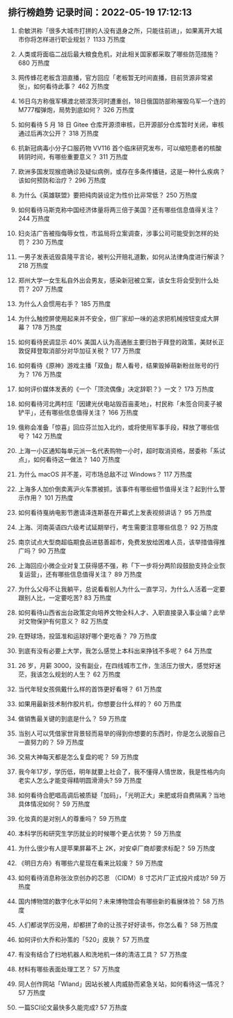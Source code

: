 
## 排行榜趋势 记录时间：2022-05-19 17:12:13
  
  1. 俞敏洪称「很多大城市打拼的人没有退身之所，只能往前进」，如果离开大城市你将怎样进行职业规划？ 1133 万热度
    
  2. 人类或将面临二战后最大粮食危机，对此相关国家都采取了哪些防范措施？ 680 万热度
    
  3. 网传蜂花老板含泪直播，官方回应「老板暂无时间直播，目前货源非常紧张」，如何看待此事？ 462 万热度
    
  4. 16日乌方称俄军横渡北顿涅茨河时遭重创，18日俄国防部称摧毁乌军一个连的M777榴弹炮，局势到底如何？ 326 万热度
    
  5. 如何看待 5 月 18 日 Gitee 仓库开源须审核，已开源部分仓库暂时关闭，审核通过后再次公开？ 318 万热度
    
  6. 抗新冠病毒小分子口服药物 VV116 首个临床研究发布，可以缩短患者的核酸转阴时间，有哪些重要意义？ 311 万热度
    
  7. 欧洲多国发现猴痘确诊及疑似病例，或存在多条传播链，这是一种什么疾病？该如何预防和治疗？ 296 万热度
    
  8. 为什么《英雄联盟》要把纯肉装设定为性价比非常低？ 250 万热度
    
  9. 如何看待马斯克称中国经济体量将两三倍于美国？还有哪些信息值得关注？ 244 万热度
    
  10. 妇炎洁广告被指侮辱女性，市监局将立案调查，涉事公司可能受到怎样的处罚？ 230 万热度
    
  11. 一男子发表诋毁袁隆平言论，被判公开赔礼道歉，如何从法律角度进行解读？ 218 万热度
    
  12. 郑州大学一女生私自外出会男友，感染新冠被立案，该女生将会受到什么处罚？ 207 万热度
    
  13. 为什么人会惯用右手？ 185 万热度
    
  14. 为什么触控屏使用起来并不安全，但厂家却一味的追求把机械按钮变成大屏幕？ 178 万热度
    
  15. 如何看待民调显示 40% 美国人认为高通胀主要归咎于拜登的政策，美财长正敦促拜登取消部分对华加征关税？ 177 万热度
    
  16. 如何看待《原神》游戏主播「双鱼」帮人看号，结果毁掉萌新粉丝账号的行为？ 176 万热度
    
  17. 如何评价媒体发表的《一个「顶流偶像」决定辞职？》一文？ 173 万热度
    
  18. 如何看待河北两村庄「因建光伏电站毁百亩麦地」，村民称「未签合同麦子被铲平」，还有哪些信息值得关注？ 166 万热度
    
  19. 俄称会准备「惊喜」回应芬兰加入北约，或将使用军事手段，释放了哪些信号？ 142 万热度
    
  20. 上海一小区通知每单元派一名代表购物一小时，超时取消资格，居委称「系试点」，如何看待这一做法？ 140 万热度
    
  21. 为什么 macOS 并不差，可市场总敌不过 Windows？ 117 万热度
    
  22. 上海多人加价倒卖离沪火车票被抓，该事件有哪些细节值得关注？起到什么警示作用？ 101 万热度
    
  23. 如何看待戛纳电影节邀请泽连斯基在开幕式上发表视频讲话？ 95 万热度
    
  24. 上海、河南英语四六级考试延期举行，考生需要注意哪些信息？ 92 万热度
    
  25. 南京试点大型商超临期食品进慈善超市，免费发放给困难人员，该举措值得推广吗？ 90 万热度
    
  26. 上海回应小微企业对复工获得感不强，称「下一步将分两阶段鼓励支持企业恢复运营」，还有哪些信息值得关注？ 89 万热度
    
  27. 为什么父母不让我躺平，总说看看别人为什么一直学习，为什么人活着一定要跟别人比，一定要吃苦? 83 万热度
    
  28. 如何看待山西省出台政策定向培养文物全科人才、入职直接录入事业编？此举对文物保护有何意义？ 82 万热度
    
  29. 在野球场，投篮准和运球好哪个更吃香？ 79 万热度
    
  30. 到底有没有必要上大学，我怎么感觉上本科出来挣钱不多呢？ 64 万热度
    
  31. 26 岁，月薪 3000，没有副业，在四线城市工作，生活压力很大，感觉好迷茫，我该怎么规划的人生？ 62 万热度
    
  32. 当代年轻女孩佩戴什么样的首饰更好看呀？ 61 万热度
    
  33. 如果用最新技术制作胶片机，你想要台什么样的？ 60 万热度
    
  34. 做销售最关键的到底是什么？ 59 万热度
    
  35. 当别人可以凭借家世背景轻而易举的得到你想要的东西时，你是怎么说服自己一直努力的？ 59 万热度
    
  36. 交易大神每天都是怎么复盘的呢？ 59 万热度
    
  37. 我今年17岁，学历低，明年就要上社会了，我不懂得人情世故，我是性格内向老实人怎么才能变得精明圆滑滑头? 59 万热度
    
  38. 如何看待合肥唱高调后被质疑「加码」，「光明正大」来肥或将自费隔离？当地具体情况如何？ 59 万热度
    
  39. 化妆真的是对别人的尊重吗？ 59 万热度
    
  40. 本科学历和研究生学历就业的时候哪个更占优势？ 59 万热度
    
  41. 为什么很少有人提苹果屏幕不上 2K，对安卓厂商却要求标配？ 59 万热度
    
  42. 《明日方舟》有哪些六星现在看来比较废？ 59 万热度
    
  43. 如何看待消息称张汝京创办的芯恩 （CIDM）8 寸芯片厂正式投片成功? 59 万热度
    
  44. 国内博物馆的数字化水平如何？未来博物馆会有哪些新的看展体验？ 58 万热度
    
  45. 人们都说学历没用，却都拼了命的让孩子好好读书，你怎么看？ 58 万热度
    
  46. 如何评价大乔和孙策的「520」皮肤？ 57 万热度
    
  47. 有没有结合了扫地机器人和洗地机一体的清洁工具？ 57 万热度
    
  48. 材料有哪些表面处理工艺？ 57 万热度
    
  49. 同人创作网站「Wland」因站长被人肉威胁而紧急关站，如何看待这一情况？ 57 万热度
    
  50. 一篇SCI论文最快多久能完成? 57 万热度
    